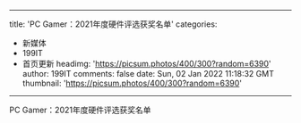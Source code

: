 
---
title: 'PC Gamer：2021年度硬件评选获奖名单'
categories: 
 - 新媒体
 - 199IT
 - 首页更新
headimg: 'https://picsum.photos/400/300?random=6390'
author: 199IT
comments: false
date: Sun, 02 Jan 2022 11:18:32 GMT
thumbnail: 'https://picsum.photos/400/300?random=6390'
---

<div>   
PC Gamer：2021年度硬件评选获奖名单  
</div>
            
